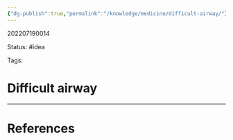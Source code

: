 ```yaml
---
{"dg-publish":true,"permalink":"/knowledge/medicine/difficult-airway/"}
---
```



202207190014

Status: #idea

Tags:

# Difficult airway








___
# References